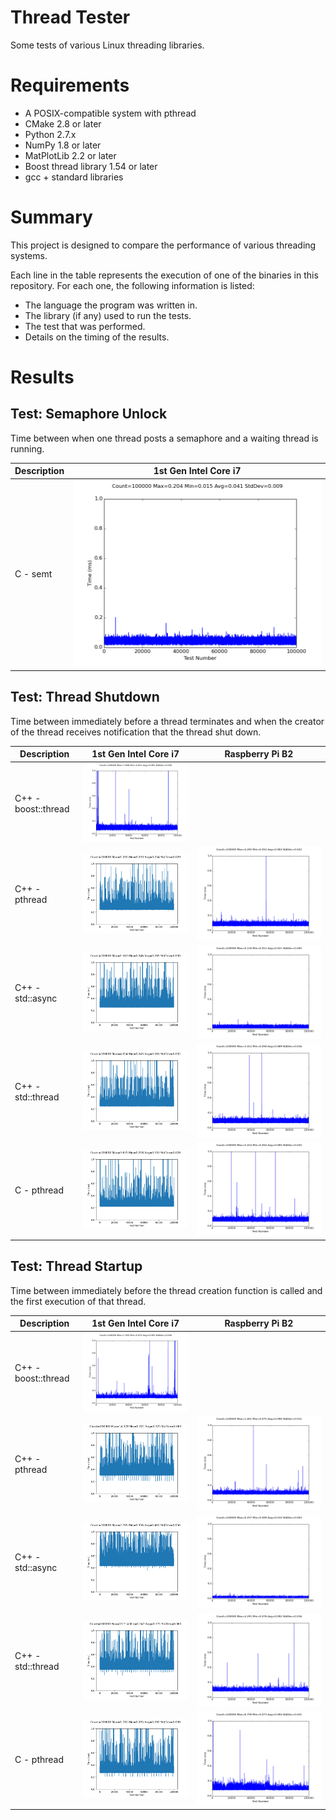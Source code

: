 # Thread Tester
Some tests of various Linux threading libraries.

# Requirements
* A POSIX-compatible system with pthread
* CMake 2.8 or later
* Python 2.7.x
* NumPy 1.8 or later
* MatPlotLib 2.2 or later
* Boost thread library 1.54 or later
* gcc + standard libraries

# Summary
This project is designed to compare the performance of various threading systems.

Each line in the table represents the execution of one of the binaries in this repository.
For each one, the following information is listed:
* The language the program was written in.
* The library (if any) used to run the tests.
* The test that was performed.
* Details on the timing of the results.

# Results

## Test: Semaphore Unlock
Time between when one thread posts a semaphore and a waiting thread is running.

|Description|1st Gen Intel Core i7|
|-----------|---------------------|
|C - semt|![sem_unlock__Intel Core i7 CPU 920 2.67GHz__C__semt](img/sem_unlock__Intel_Core_i7_CPU_920_2.67GHz__C__semt.png)|

## Test: Thread Shutdown
Time between immediately before a thread terminates and when the creator of the thread receives notification that the thread shut down.

|Description|1st Gen Intel Core i7|Raspberry Pi B2|
|-----------|---------------------|---------------|
|C++ - boost::thread|![thread_shutdown__Intel Core i7 CPU 920 2.67GHz__C++__boost::thread](img/thread_shutdown__Intel_Core_i7_CPU_920_2.67GHz__CPP__boostthread.png)|
|C++ - pthread|![thread_shutdown__ARMv6-compatible processor rev 7 v6l__C++__pthread](img/thread_shutdown__ARMv6-compatible_processor_rev_7_v6l__CPP__pthread.png)|![thread_shutdown__Intel Core i7 CPU 920 2.67GHz__C++__pthread](img/thread_shutdown__Intel_Core_i7_CPU_920_2.67GHz__CPP__pthread.png)|
|C++ - std::async|![thread_shutdown__ARMv6-compatible processor rev 7 v6l__C++__std::async](img/thread_shutdown__ARMv6-compatible_processor_rev_7_v6l__CPP__stdasync.png)|![thread_shutdown__Intel Core i7 CPU 920 2.67GHz__C++__std::async](img/thread_shutdown__Intel_Core_i7_CPU_920_2.67GHz__CPP__stdasync.png)|
|C++ - std::thread|![thread_shutdown__ARMv6-compatible processor rev 7 v6l__C++__std::thread](img/thread_shutdown__ARMv6-compatible_processor_rev_7_v6l__CPP__stdthread.png)|![thread_shutdown__Intel Core i7 CPU 920 2.67GHz__C++__std::thread](img/thread_shutdown__Intel_Core_i7_CPU_920_2.67GHz__CPP__stdthread.png)|
|C - pthread|![thread_shutdown__ARMv6-compatible processor rev 7 v6l__C__pthread](img/thread_shutdown__ARMv6-compatible_processor_rev_7_v6l__C__pthread.png)|![thread_shutdown__Intel Core i7 CPU 920 2.67GHz__C__pthread](img/thread_shutdown__Intel_Core_i7_CPU_920_2.67GHz__C__pthread.png)|

## Test: Thread Startup
Time between immediately before the thread creation function is called and the first execution of that thread.

|Description|1st Gen Intel Core i7|Raspberry Pi B2|
|-----------|---------------------|---------------|
|C++ - boost::thread|![thread_start__Intel Core i7 CPU 920 2.67GHz__C++__boost::thread](img/thread_start__Intel_Core_i7_CPU_920_2.67GHz__CPP__boostthread.png)|
|C++ - pthread|![thread_start__ARMv6-compatible processor rev 7 v6l__C++__pthread](img/thread_start__ARMv6-compatible_processor_rev_7_v6l__CPP__pthread.png)|![thread_start__Intel Core i7 CPU 920 2.67GHz__C++__pthread](img/thread_start__Intel_Core_i7_CPU_920_2.67GHz__CPP__pthread.png)|
|C++ - std::async|![thread_start__ARMv6-compatible processor rev 7 v6l__C++__std::async](img/thread_start__ARMv6-compatible_processor_rev_7_v6l__CPP__stdasync.png)|![thread_start__Intel Core i7 CPU 920 2.67GHz__C++__std::async](img/thread_start__Intel_Core_i7_CPU_920_2.67GHz__CPP__stdasync.png)|
|C++ - std::thread|![thread_start__ARMv6-compatible processor rev 7 v6l__C++__std::thread](img/thread_start__ARMv6-compatible_processor_rev_7_v6l__CPP__stdthread.png)|![thread_start__Intel Core i7 CPU 920 2.67GHz__C++__std::thread](img/thread_start__Intel_Core_i7_CPU_920_2.67GHz__CPP__stdthread.png)|
|C - pthread|![thread_start__ARMv6-compatible processor rev 7 v6l__C__pthread](img/thread_start__ARMv6-compatible_processor_rev_7_v6l__C__pthread.png)|![thread_start__Intel Core i7 CPU 920 2.67GHz__C__pthread](img/thread_start__Intel_Core_i7_CPU_920_2.67GHz__C__pthread.png)|
